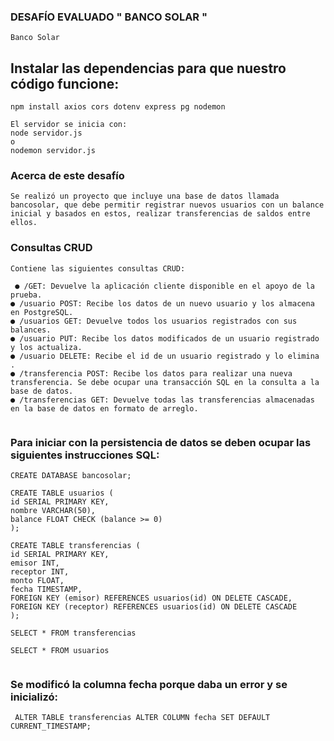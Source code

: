 ### DESAFÍO EVALUADO " BANCO SOLAR "

```
Banco Solar

```

## Instalar las dependencias para que nuestro código funcione:

```
npm install axios cors dotenv express pg nodemon

El servidor se inicia con:
node servidor.js
o
nodemon servidor.js

```

### Acerca de este desafío

```
Se realizó un proyecto que incluye una base de datos llamada bancosolar, que debe permitir registrar nuevos usuarios con un balance inicial y basados en estos, realizar transferencias de saldos entre ellos.

```

### Consultas CRUD

```
Contiene las siguientes consultas CRUD:

 ● /GET: Devuelve la aplicación cliente disponible en el apoyo de la prueba.
● /usuario POST: Recibe los datos de un nuevo usuario y los almacena en PostgreSQL.
● /usuarios GET: Devuelve todos los usuarios registrados con sus balances.
● /usuario PUT: Recibe los datos modificados de un usuario registrado y los actualiza.
● /usuario DELETE: Recibe el id de un usuario registrado y lo elimina .
● /transferencia POST: Recibe los datos para realizar una nueva transferencia. Se debe ocupar una transacción SQL en la consulta a la base de datos.
● /transferencias GET: Devuelve todas las transferencias almacenadas en la base de datos en formato de arreglo.


```


### Para iniciar con la persistencia de datos se deben ocupar las siguientes instrucciones SQL:

```
CREATE DATABASE bancosolar;

CREATE TABLE usuarios (
id SERIAL PRIMARY KEY,
nombre VARCHAR(50),
balance FLOAT CHECK (balance >= 0)
);

CREATE TABLE transferencias (
id SERIAL PRIMARY KEY,
emisor INT,
receptor INT,
monto FLOAT,
fecha TIMESTAMP,
FOREIGN KEY (emisor) REFERENCES usuarios(id) ON DELETE CASCADE,
FOREIGN KEY (receptor) REFERENCES usuarios(id) ON DELETE CASCADE
);

SELECT * FROM transferencias

SELECT * FROM usuarios


```

###  Se modificó la columna fecha porque daba un error y se inicializó:


```
 ALTER TABLE transferencias ALTER COLUMN fecha SET DEFAULT CURRENT_TIMESTAMP;

```

